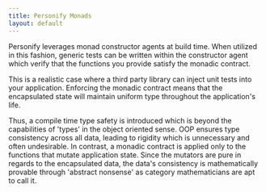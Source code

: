 ```yaml
---
title: Personify Monads
layout: default
---
```


Personify leverages monad constructor agents at build time.  When utilized in this fashion, generic tests can be written within the constructor agent which verify that the functions you provide satisfy the monadic contract.

This is a realistic case where a third party library can inject unit tests into your application.  Enforcing the monadic contract means that the encapsulated state will maintain uniform type throughout the application's life.

Thus, a compile time type safety is introduced which is beyond the capabilities of 'types' in the object oriented sense. OOP ensures type consistency across all data, leading to rigidity which is unnecessary and often undesirable.  In contrast, a monadic contract is applied only to the functions that mutate application state.  Since the mutators are pure in regards to the encapsulated data, the data's consistency is mathematically provable through 'abstract nonsense' as category mathematicians are apt to call it.

